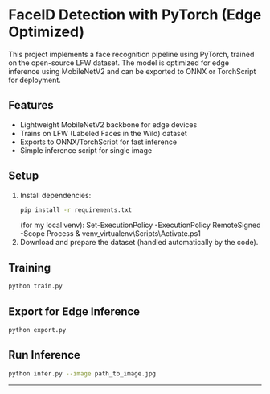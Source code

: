 # FaceID Detection with PyTorch (Edge Optimized)

This project implements a face recognition pipeline using PyTorch, trained on the open-source LFW dataset. The model is optimized for edge inference using MobileNetV2 and can be exported to ONNX or TorchScript for deployment.

## Features
- Lightweight MobileNetV2 backbone for edge devices
- Trains on LFW (Labeled Faces in the Wild) dataset
- Exports to ONNX/TorchScript for fast inference
- Simple inference script for single image

## Setup
1. Install dependencies:
   ```bash
   pip install -r requirements.txt
   ```
   (for my local venv): Set-ExecutionPolicy -ExecutionPolicy RemoteSigned -Scope Process & venv_virtualenv\Scripts\Activate.ps1
2. Download and prepare the dataset (handled automatically by the code).

## Training
```bash
python train.py
```

## Export for Edge Inference
```bash
python export.py
```

## Run Inference
```bash
python infer.py --image path_to_image.jpg
```

--- 